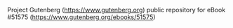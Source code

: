 Project Gutenberg (https://www.gutenberg.org) public repository for
eBook #51575 (https://www.gutenberg.org/ebooks/51575)
